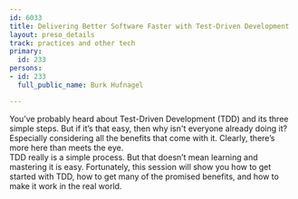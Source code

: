 ```yaml
---
id: 6033
title: Delivering Better Software Faster with Test-Driven Development
layout: preso_details
track: practices and other tech
primary:
  id: 233
persons:
- id: 233
  full_public_name: Burk Hufnagel

---
```

You’ve probably heard about Test-Driven Development (TDD) and its three simple steps. But if it’s that easy, then why isn't everyone already doing it? Especially considering all the benefits that come with it. Clearly, there’s more here than meets the eye.</br>
TDD really is a simple process. But that doesn’t mean learning and mastering it is easy. Fortunately, this session will show you how to get started with TDD, how to get many of the promised benefits, and how to make it work in the real world.